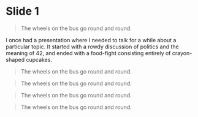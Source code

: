 # Slide 1

> The wheels on the bus go round and round.

I once had a presentation where I needed to talk for a while about a particular topic. It started with a rowdy 
discussion of politics and the meaning of 42, and ended with a food-fight consisting entirely of crayon-shaped cupcakes.

> The wheels on the bus go round and round.


> The wheels on the bus go round and round.


> The wheels on the bus go round and round.


> The wheels on the bus go round and round.
